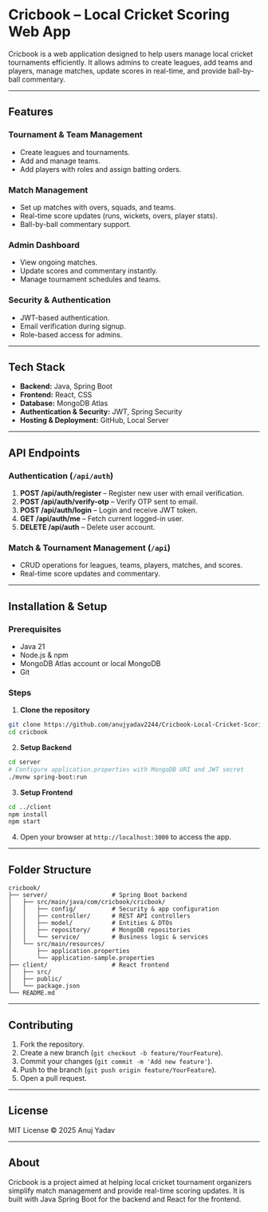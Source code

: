 # Cricbook – Local Cricket Scoring Web App

Cricbook is a web application designed to help users manage local cricket tournaments efficiently. It allows admins to create leagues, add teams and players, manage matches, update scores in real-time, and provide ball-by-ball commentary.

---

## Features

### Tournament & Team Management
- Create leagues and tournaments.
- Add and manage teams.
- Add players with roles and assign batting orders.

### Match Management
- Set up matches with overs, squads, and teams.
- Real-time score updates (runs, wickets, overs, player stats).
- Ball-by-ball commentary support.

### Admin Dashboard
- View ongoing matches.
- Update scores and commentary instantly.
- Manage tournament schedules and teams.

### Security & Authentication
- JWT-based authentication.
- Email verification during signup.
- Role-based access for admins.

---

## Tech Stack

- **Backend:** Java, Spring Boot  
- **Frontend:** React, CSS  
- **Database:** MongoDB Atlas  
- **Authentication & Security:** JWT, Spring Security  
- **Hosting & Deployment:** GitHub, Local Server  

---

## API Endpoints

### Authentication (`/api/auth`)
1. **POST /api/auth/register** – Register new user with email verification.
2. **POST /api/auth/verify-otp** – Verify OTP sent to email.
3. **POST /api/auth/login** – Login and receive JWT token.
4. **GET /api/auth/me** – Fetch current logged-in user.
5. **DELETE /api/auth** – Delete user account.

### Match & Tournament Management (`/api`)
- CRUD operations for leagues, teams, players, matches, and scores.
- Real-time score updates and commentary.

---

## Installation & Setup

### Prerequisites
- Java 21
- Node.js & npm
- MongoDB Atlas account or local MongoDB
- Git

### Steps
1. **Clone the repository**
```bash
git clone https://github.com/anujyadav2244/Cricbook-Local-Cricket-Scoring-Web-App.git
cd cricbook
````

2. **Setup Backend**

```bash
cd server
# Configure application.properties with MongoDB URI and JWT secret
./mvnw spring-boot:run
```

3. **Setup Frontend**

```bash
cd ../client
npm install
npm start
```

4. Open your browser at `http://localhost:3000` to access the app.

---

## Folder Structure

```
cricbook/
├── server/                  # Spring Boot backend
│   ├── src/main/java/com/cricbook/cricbook/
│   │   ├── config/          # Security & app configuration
│   │   ├── controller/      # REST API controllers
│   │   ├── model/           # Entities & DTOs
│   │   ├── repository/      # MongoDB repositories
│   │   └── service/         # Business logic & services
│   └── src/main/resources/
│       ├── application.properties
│       └── application-sample.properties
├── client/                  # React frontend
│   ├── src/
│   ├── public/
│   └── package.json
└── README.md
```

---

## Contributing

1. Fork the repository.
2. Create a new branch (`git checkout -b feature/YourFeature`).
3. Commit your changes (`git commit -m 'Add new feature'`).
4. Push to the branch (`git push origin feature/YourFeature`).
5. Open a pull request.

---

## License

MIT License © 2025 Anuj Yadav

---

## About

Cricbook is a project aimed at helping local cricket tournament organizers simplify match management and provide real-time scoring updates. It is built with Java Spring Boot for the backend and React for the frontend.

